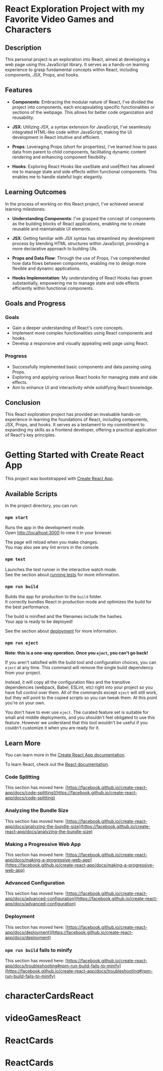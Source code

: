 # React Exploration Project with my Favorite Video Games and Characters

## Description

This personal project is an exploration into React, aimed at developing a web page using this JavaScript library. It serves as a hands-on learning experience to grasp fundamental concepts within React, including components, JSX, Props, and hooks.

## Features

- **Components**: Embracing the modular nature of React, I've divided the project into components, each encapsulating specific functionalities or sections of the webpage. This allows for better code organization and reusability.

- **JSX**: Utilizing JSX, a syntax extension for JavaScript, I've seamlessly integrated HTML-like code within JavaScript, making the UI development in React intuitive and efficient.

- **Props**: Leveraging Props (short for properties), I've learned how to pass data from parent to child components, facilitating dynamic content rendering and enhancing component flexibility.

- **Hooks**: Exploring React Hooks like useState and useEffect has allowed me to manage state and side effects within functional components. This enables me to handle stateful logic elegantly.

## Learning Outcomes

In the process of working on this React project, I've achieved several learning milestones:

- **Understanding Components**: I've grasped the concept of components as the building blocks of React applications, enabling me to create reusable and maintainable UI elements.

- **JSX**: Getting familiar with JSX syntax has streamlined my development process by blending HTML structures within JavaScript, providing a more declarative approach to building UIs.

- **Props and Data Flow**: Through the use of Props, I've comprehended how data flows between components, enabling me to design more flexible and dynamic applications.

- **Hooks Implementation**: My understanding of React Hooks has grown substantially, empowering me to manage state and side effects efficiently within functional components.

## Goals and Progress

### Goals

- Gain a deeper understanding of React's core concepts.
- Implement more complex functionalities using React components and hooks.
- Develop a responsive and visually appealing web page using React.

### Progress

- Successfully implemented basic components and data passing using Props.
- Exploring and applying various React hooks for managing state and side effects.
- Aim to enhance UI and interactivity while solidifying React knowledge.

## Conclusion

This React exploration project has provided an invaluable hands-on experience in learning the foundations of React, including components, JSX, Props, and hooks. It serves as a testament to my commitment to expanding my skills as a frontend developer, offering a practical application of React's key principles.

# Getting Started with Create React App

This project was bootstrapped with [Create React App](https://github.com/facebook/create-react-app).

## Available Scripts

In the project directory, you can run:

### `npm start`

Runs the app in the development mode.\
Open [http://localhost:3000](http://localhost:3000) to view it in your browser.

The page will reload when you make changes.\
You may also see any lint errors in the console.

### `npm test`

Launches the test runner in the interactive watch mode.\
See the section about [running tests](https://facebook.github.io/create-react-app/docs/running-tests) for more information.

### `npm run build`

Builds the app for production to the `build` folder.\
It correctly bundles React in production mode and optimizes the build for the best performance.

The build is minified and the filenames include the hashes.\
Your app is ready to be deployed!

See the section about [deployment](https://facebook.github.io/create-react-app/docs/deployment) for more information.

### `npm run eject`

**Note: this is a one-way operation. Once you `eject`, you can't go back!**

If you aren't satisfied with the build tool and configuration choices, you can `eject` at any time. This command will remove the single build dependency from your project.

Instead, it will copy all the configuration files and the transitive dependencies (webpack, Babel, ESLint, etc) right into your project so you have full control over them. All of the commands except `eject` will still work, but they will point to the copied scripts so you can tweak them. At this point you're on your own.

You don't have to ever use `eject`. The curated feature set is suitable for small and middle deployments, and you shouldn't feel obligated to use this feature. However we understand that this tool wouldn't be useful if you couldn't customize it when you are ready for it.

## Learn More

You can learn more in the [Create React App documentation](https://facebook.github.io/create-react-app/docs/getting-started).

To learn React, check out the [React documentation](https://reactjs.org/).

### Code Splitting

This section has moved here: [https://facebook.github.io/create-react-app/docs/code-splitting](https://facebook.github.io/create-react-app/docs/code-splitting)

### Analyzing the Bundle Size

This section has moved here: [https://facebook.github.io/create-react-app/docs/analyzing-the-bundle-size](https://facebook.github.io/create-react-app/docs/analyzing-the-bundle-size)

### Making a Progressive Web App

This section has moved here: [https://facebook.github.io/create-react-app/docs/making-a-progressive-web-app](https://facebook.github.io/create-react-app/docs/making-a-progressive-web-app)

### Advanced Configuration

This section has moved here: [https://facebook.github.io/create-react-app/docs/advanced-configuration](https://facebook.github.io/create-react-app/docs/advanced-configuration)

### Deployment

This section has moved here: [https://facebook.github.io/create-react-app/docs/deployment](https://facebook.github.io/create-react-app/docs/deployment)

### `npm run build` fails to minify

This section has moved here: [https://facebook.github.io/create-react-app/docs/troubleshooting#npm-run-build-fails-to-minify](https://facebook.github.io/create-react-app/docs/troubleshooting#npm-run-build-fails-to-minify)

# characterCardsReact
# videoGamesReact
# ReactCards
# ReactCards
